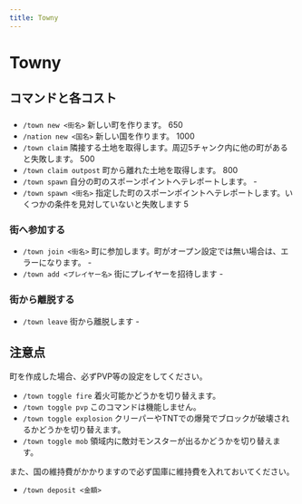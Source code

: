 ```yaml
---
title: Towny
---
```


# Towny
## コマンドと各コスト

### 
- `/town new <街名>`           新しい町を作ります。                                                                            650    
- `/nation new <国名>`         新しい国を作ります。                                                                            1000   
- `/town claim`                隣接する土地を取得します。周辺5チャンク内に他の町があると失敗します。                           500    
- `/town claim outpost`        町から離れた土地を取得します。                                                                  800    
- `/town spawn`                自分の町のスポーンポイントへテレポートします。                                                  -      
- `/town spawn <街名>`         指定した町のスポーンポイントへテレポートします。いくつかの条件を見対していないと失敗します      5      

 ### 街へ参加する
- `/town join <街名>`          町に参加します。町がオープン設定では無い場合は、エラーになります。                              -      
- `/town add <プレイヤー名>`   街にプレイヤーを招待します                                                                      -      

 ### 街から離脱する
- `/town leave`                街から離脱します                                                                                -      

## 注意点
町を作成した場合、必ずPVP等の設定をしてください。  
- `/town toggle fire`      着火可能かどうかを切り替えます。  
- `/town toggle pvp`       このコマンドは機能しません。  
- `/town toggle explosion` クリーパーやTNTでの爆発でブロックが破壊されるかどうかを切り替えます。  
- `/town toggle mob`       領域内に敵対モンスターが出るかどうかを切り替えます。  


また、国の維持費がかかりますので必ず国庫に維持費を入れておいてください。
- `/town deposit <金額>`
